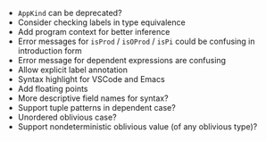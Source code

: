 - `AppKind` can be deprecated?
- Consider checking labels in type equivalence
- Add program context for better inference
- Error messages for `isProd` / `isOProd` / `isPi` could be confusing in
  introduction form
- Error message for dependent expressions are confusing
- Allow explicit label annotation
- Syntax highlight for VSCode and Emacs
- Add floating points
- More descriptive field names for syntax?
- Support tuple patterns in dependent case?
- Unordered oblivious case?
- Support nondeterministic oblivious value (of any oblivious type)?
